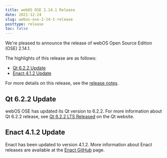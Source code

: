 ```yaml
---
title: webOS OSE 2.14.1 Release
date: 2021-12-24
slug: webos-ose-2-14-1-release
posttype: release
toc: false
---
```


We're pleased to announce the release of webOS Open Source Edition (OSE) 2.14.1.

The highlights of this release are as follows:

- [Qt 6.2.2 Update](#qt-6-2-2-update)
- [Enact 4.1.2 Update](#enact-4-1-2-update)

For more details on this release, see the [release notes](/about/release-notes/webos-ose-2-14-1-release-notes).

## Qt 6.2.2 Update
webOS OSE has updated its Qt version to 6.2.2. For more information about Qt 6.2.2 release, see [Qt 6.2.2 LTS Released](https://www.qt.io/blog/qt-6.2.2-released) on the Qt website.

## Enact 4.1.2 Update
Enact has been updated to version 4.1.2. More information about Enact releases are available at the [Enact GitHub](https://github.com/enactjs/enact/releases) page.

